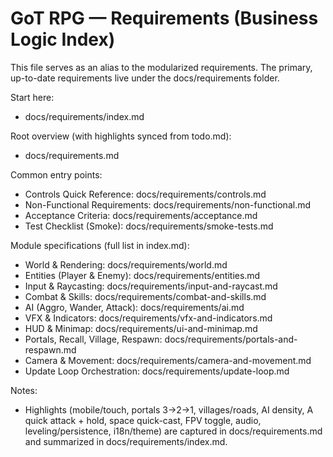 # GoT RPG — Requirements (Business Logic Index)

This file serves as an alias to the modularized requirements. The primary, up-to-date requirements live under the docs/requirements folder.

Start here:
- docs/requirements/index.md

Root overview (with highlights synced from todo.md):
- docs/requirements.md

Common entry points:
- Controls Quick Reference: docs/requirements/controls.md
- Non-Functional Requirements: docs/requirements/non-functional.md
- Acceptance Criteria: docs/requirements/acceptance.md
- Test Checklist (Smoke): docs/requirements/smoke-tests.md

Module specifications (full list in index.md):
- World & Rendering: docs/requirements/world.md
- Entities (Player & Enemy): docs/requirements/entities.md
- Input & Raycasting: docs/requirements/input-and-raycast.md
- Combat & Skills: docs/requirements/combat-and-skills.md
- AI (Aggro, Wander, Attack): docs/requirements/ai.md
- VFX & Indicators: docs/requirements/vfx-and-indicators.md
- HUD & Minimap: docs/requirements/ui-and-minimap.md
- Portals, Recall, Village, Respawn: docs/requirements/portals-and-respawn.md
- Camera & Movement: docs/requirements/camera-and-movement.md
- Update Loop Orchestration: docs/requirements/update-loop.md

Notes:
- Highlights (mobile/touch, portals 3→2→1, villages/roads, AI density, A quick attack + hold, space quick-cast, FPV toggle, audio, leveling/persistence, i18n/theme) are captured in docs/requirements.md and summarized in docs/requirements/index.md.
